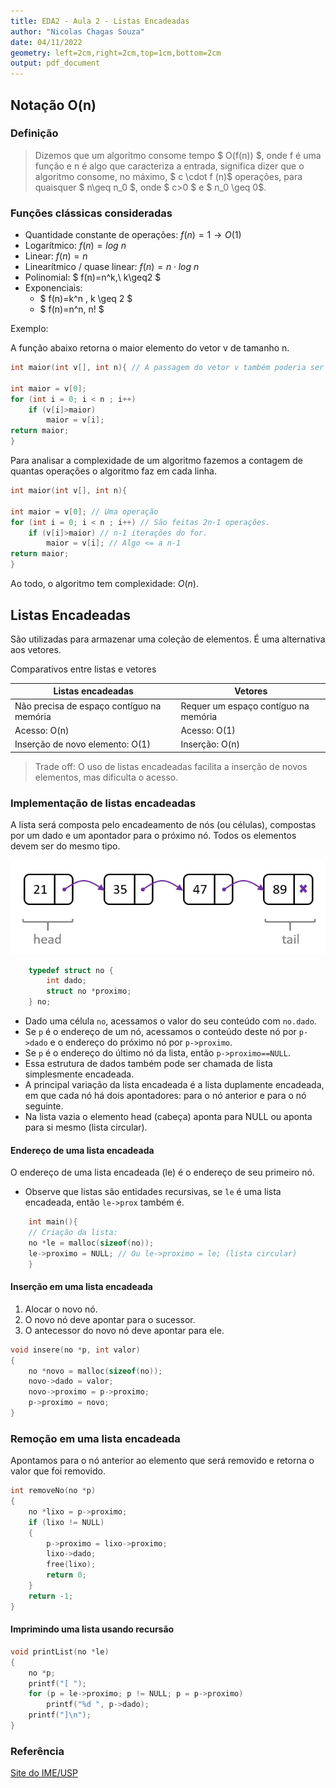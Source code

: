 ```yaml
---
title: EDA2 - Aula 2 - Listas Encadeadas
author: "Nicolas Chagas Souza"
date: 04/11/2022
geometry: left=2cm,right=2cm,top=1cm,bottom=2cm
output: pdf_document
---
```


## Notação O(n)

### Definição

> Dizemos que um algoritmo consome tempo $ O(f(n)) $, onde f é uma função e n é algo que caracteriza a entrada, significa dizer que o algoritmo consome, no máximo, $ c \cdot f (n)$ operações, para quaisquer $ n\geq n_0 $, onde $ c>0 $ e $ n_0 \geq 0$.

### Funções clássicas consideradas

- Quantidade constante de operações: $f(n) = 1 \rightarrow O(1)$
- Logarítmico: $f(n) = log\ n$
- Linear: $f(n) = n$
- Linearítmico / quase linear: $f(n) = n \cdot log\ n$
- Polinomial: $ f(n)=n^k,\ k\geq2 $
- Exponenciais:
  - $ f(n)=k^n , k \geq 2 $
  - $ f(n)=n^n, n! $

Exemplo:

A função abaixo retorna o maior elemento do vetor v de tamanho n.

```c
int maior(int v[], int n){ // A passagem do vetor v também poderia ser feita como int *v. 

int maior = v[0];
for (int i = 0; i < n ; i++)
    if (v[i]>maior)
        maior = v[i];
return maior;
}
```

Para analisar a complexidade de um algoritmo fazemos a contagem de quantas operações o algoritmo faz em cada linha.

```c
int maior(int v[], int n){

int maior = v[0]; // Uma operação
for (int i = 0; i < n ; i++) // São feitas 2n-1 operações.
    if (v[i]>maior) // n-1 iterações do for.
        maior = v[i]; // Algo <= a n-1
return maior; 
}
```

Ao todo, o algoritmo tem complexidade: $O(n)$.

## Listas Encadeadas

São utilizadas para armazenar uma coleção de elementos. É uma alternativa aos vetores.

Comparativos entre listas e vetores

| Listas encadeadas | Vetores |
| - | - |
| Não precisa de espaço contíguo na memória | Requer um espaço contíguo na memória |
| Acesso: O(n) |  Acesso: O(1) |
| Inserção de novo elemento: O(1) | Inserção: O(n) |

> Trade off: O uso de listas encadeadas facilita a inserção de novos elementos, mas dificulta o acesso.

### Implementação de listas encadeadas

A lista será composta pelo encadeamento de nós (ou células), compostas por um dado e um apontador para o próximo nó. Todos os elementos devem ser do mesmo tipo.

![](imgs/16-59-54.png)

```c
    typedef struct no {
        int dado;
        struct no *proximo;
    } no;
```

- Dado uma célula `no`, acessamos o valor do seu conteúdo com `no.dado`.
- Se `p` é o endereço de um nó, acessamos o conteúdo deste nó por `p->dado` e o endereço do próximo nó por `p->proximo`.  
- Se `p` é o endereço do último nó da lista, então `p->proximo==NULL`.
- Essa estrutura de dados também pode ser chamada de lista simplesmente encadeada.
- A principal variação da lista encadeada é a lista duplamente encadeada, em que cada nó há dois apontadores: para o nó anterior e para o nó seguinte.
- Na lista vazia o elemento head (cabeça) aponta para NULL ou aponta para si mesmo (lista circular).

#### Endereço de uma lista encadeada

O endereço de uma lista encadeada (le) é o endereço de seu primeiro nó.

- Observe que listas são entidades recursivas, se `le` é uma lista encadeada, então `le->prox` também é.

```c
    int main(){
    // Criação da lista:
    no *le = malloc(sizeof(no)); 
    le->proximo = NULL; // Ou le->proximo = le; (lista circular)
    }
```

#### Inserção em uma lista encadeada

1. Alocar o novo nó.
2. O novo nó deve apontar para o sucessor.
3. O antecessor do novo nó deve apontar para ele.

```c
void insere(no *p, int valor)
{
    no *novo = malloc(sizeof(no));
    novo->dado = valor;
    novo->proximo = p->proximo;
    p->proximo = novo;
}
```

### Remoção em uma lista encadeada

Apontamos para o nó anterior ao elemento que será removido e retorna o valor que foi removido.

```c
int removeNo(no *p)
{
    no *lixo = p->proximo;
    if (lixo != NULL)
    {
        p->proximo = lixo->proximo;
        lixo->dado;
        free(lixo);
        return 0;
    }
    return -1;
}

```

#### Imprimindo uma lista usando recursão

```c
void printList(no *le)
{
    no *p;
    printf("[ ");
    for (p = le->proximo; p != NULL; p = p->proximo)
        printf("%d ", p->dado);
    printf("]\n");
}
```

### Referência

[Site do IME/USP](https://www.ime.usp.br/~pf/algoritmos/aulas/lista.html)
